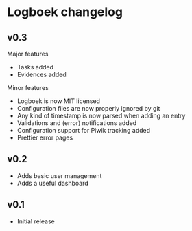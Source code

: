 # Logboek changelog

## v0.3

Major features

* Tasks added
* Evidences added

Minor features

* Logboek is now MIT licensed
* Configuration files are now properly ignored by git
* Any kind of timestamp is now parsed when adding an entry
* Validations and (error) notifications added
* Configuration support for Piwik tracking added
* Prettier error pages

## v0.2

* Adds basic user management
* Adds a useful dashboard

## v0.1

* Initial release
